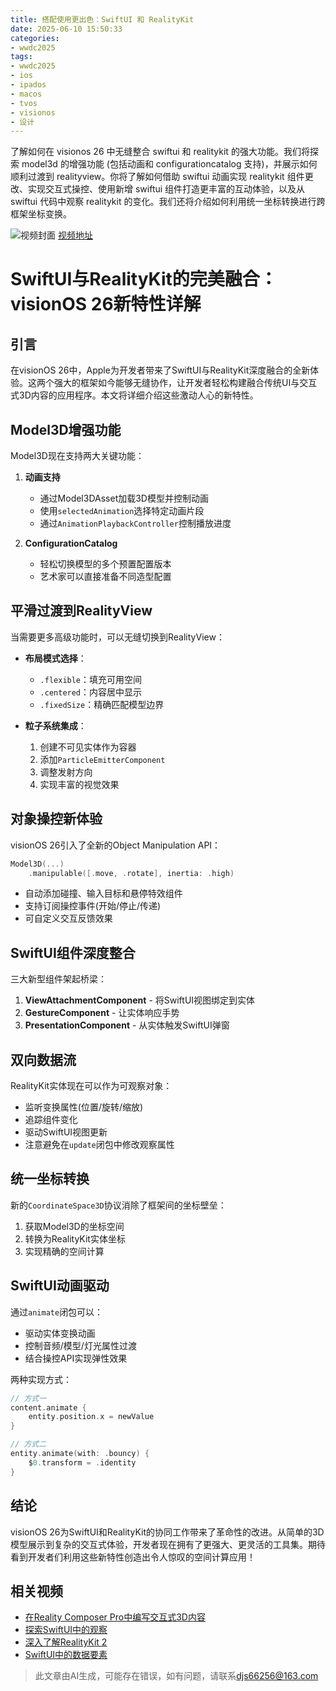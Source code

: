 ```yaml
---
title: 搭配使用更出色：SwiftUI 和 RealityKit
date: 2025-06-10 15:50:33
categories:
- wwdc2025
tags:
- wwdc2025
- ios
- ipados
- macos
- tvos
- visionos
- 设计
---
```

了解如何在 visionos 26 中无缝整合 swiftui 和 realitykit 的强大功能。我们将探索 model3d 的增强功能 (包括动画和 configurationcatalog 支持)，并展示如何顺利过渡到 realityview。你将了解如何借助 swiftui 动画实现 realitykit 组件更改、实现交互式操控、使用新增 swiftui 组件打造更丰富的互动体验，以及从 swiftui 代码中观察 realitykit 的变化。我们还将介绍如何利用统一坐标转换进行跨框架坐标变换。
<!--more-->

![视频封面](https://devimages-cdn.apple.com/wwdc-services/images/3055294D-836B-4513-B7B0-0BC5666246B0/9990/9990_wide_250x141_2x.jpg)
[视频地址](https://developer.apple.com/cn/videos/play/wwdc2025/274/)

# SwiftUI与RealityKit的完美融合：visionOS 26新特性详解

## 引言
在visionOS 26中，Apple为开发者带来了SwiftUI与RealityKit深度融合的全新体验。这两个强大的框架如今能够无缝协作，让开发者轻松构建融合传统UI与交互式3D内容的应用程序。本文将详细介绍这些激动人心的新特性。

## Model3D增强功能
Model3D现在支持两大关键功能：

1. **动画支持**
   - 通过Model3DAsset加载3D模型并控制动画
   - 使用`selectedAnimation`选择特定动画片段
   - 通过`AnimationPlaybackController`控制播放进度

2. **ConfigurationCatalog**
   - 轻松切换模型的多个预置配置版本
   - 艺术家可以直接准备不同造型配置

## 平滑过渡到RealityView
当需要更多高级功能时，可以无缝切换到RealityView：

- **布局模式选择**：
  - `.flexible`：填充可用空间
  - `.centered`：内容居中显示
  - `.fixedSize`：精确匹配模型边界

- **粒子系统集成**：
  1. 创建不可见实体作为容器
  2. 添加`ParticleEmitterComponent`
  3. 调整发射方向
  4. 实现丰富的视觉效果

## 对象操控新体验
visionOS 26引入了全新的Object Manipulation API：

```swift
Model3D(...)
    .manipulable([.move, .rotate], inertia: .high)
```

- 自动添加碰撞、输入目标和悬停特效组件
- 支持订阅操控事件(开始/停止/传递)
- 可自定义交互反馈效果

## SwiftUI组件深度整合
三大新型组件架起桥梁：

1. **ViewAttachmentComponent** - 将SwiftUI视图绑定到实体
2. **GestureComponent** - 让实体响应手势
3. **PresentationComponent** - 从实体触发SwiftUI弹窗

## 双向数据流
RealityKit实体现在可以作为可观察对象：

- 监听变换属性(位置/旋转/缩放)
- 追踪组件变化
- 驱动SwiftUI视图更新
- 注意避免在`update`闭包中修改观察属性

## 统一坐标转换
新的`CoordinateSpace3D`协议消除了框架间的坐标壁垒：

1. 获取Model3D的坐标空间
2. 转换为RealityKit实体坐标
3. 实现精确的空间计算

## SwiftUI动画驱动
通过`animate`闭包可以：

- 驱动实体变换动画
- 控制音频/模型/灯光属性过渡
- 结合操控API实现弹性效果

两种实现方式：
```swift
// 方式一
content.animate {
    entity.position.x = newValue
}

// 方式二
entity.animate(with: .bouncy) {
    $0.transform = .identity
}
```

## 结论
visionOS 26为SwiftUI和RealityKit的协同工作带来了革命性的改进。从简单的3D模型展示到复杂的交互式体验，开发者现在拥有了更强大、更灵活的工具集。期待看到开发者们利用这些新特性创造出令人惊叹的空间计算应用！

## 相关视频
- [在Reality Composer Pro中编写交互式3D内容](https://developer.apple.com/videos/play/wwdc2024/10102)
- [探索SwiftUI中的观察](https://developer.apple.com/videos/play/wwdc2023/10149)
- [深入了解RealityKit 2](https://developer.apple.com/videos/play/wwdc2021/10074)
- [SwiftUI中的数据要素](https://developer.apple.com/videos/play/wwdc2020/10040)
> 此文章由AI生成，可能存在错误，如有问题，请联系[djs66256@163.com](djs66256@163.com)